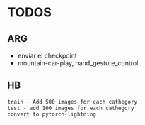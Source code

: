 # TODOS

## ARG
- enviar el checkpoint
- mountain-car-play, hand_gesture_control

## HB
    train - Add 500 images for each cathegory
    test - add 100 images for each cathegory
    convert to pytorch-lightning